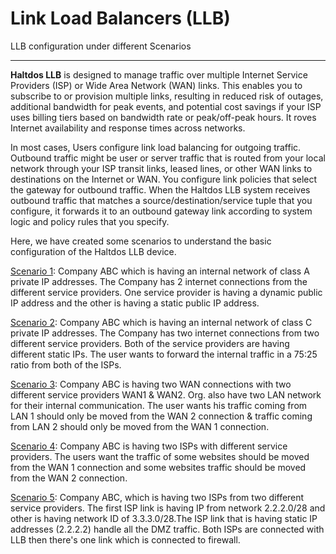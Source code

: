 # Link Load Balancers (LLB)

LLB configuration under different Scenarios

---

**Haltdos LLB** is designed to manage traffic over multiple Internet Service Providers (ISP) or Wide Area Network (WAN) links. This enables you to subscribe to or provision multiple links, resulting in reduced risk of outages, additional bandwidth for peak events, and potential cost savings if your ISP uses billing tiers based on bandwidth rate or peak/off-peak hours. It roves Internet availability and response times across networks.  

In most cases, Users configure link load balancing for outgoing traffic. Outbound traffic might be user or server traffic that is routed from your local network through your ISP transit links, leased lines, or other WAN links to destinations on the Internet or WAN. You configure link policies that select the gateway for outbound traffic.
When the Haltdos LLB system receives outbound traffic that matches a source/destination/service tuple that you configure, it forwards it to an outbound gateway link according to system logic and policy rules that you specify.  

Here, we have created some scenarios to understand the basic configuration of the Haltdos LLB device.

[Scenario 1](llb/scenario-1.md)​: Company ABC which is having an internal network of class A private IP addresses. The Company has 2 internet connections from the different service providers. One service provider is having a dynamic public IP address and the other is having a static public IP address.  

[Scenario 2](llb/scenario-2.md)​: Company ABC which is having an internal network of class C private IP addresses. The Company has two internet connections from two different service providers. Both of the service providers are having different static IPs. The user wants to forward the internal traffic in a 75:25 ratio from both of the ISPs.  

[Scenario 3](llb/scenario-3.md)​: Company ABC is having two WAN connections with two different service providers WAN1 & WAN2. Org. also have two LAN network for their internal communication. The user wants his traffic coming from LAN 1 should only be moved from the WAN 2 connection & traffic coming from LAN 2 should only be moved from the WAN 1 connection.  

[Scenario 4](llb/scenario-4.md)​: Company ABC is having two ISPs with different service providers. The users want the traffic of some websites should be moved from the WAN 1 connection and some websites traffic should be moved from the WAN 2 connection.  

[Scenario 5](llb/scenario-5.md)​: Company ABC, which is having two ISPs from two different service providers. The first ISP link is having IP from network 2.2.2.0/28 and other is having network ID of 3.3.3.0/28.The ISP link that is having static IP addresses  (2.2.2.2) handle all the DMZ traffic. Both ISPs are connected with LLB then there's one link which is connected to firewall.

